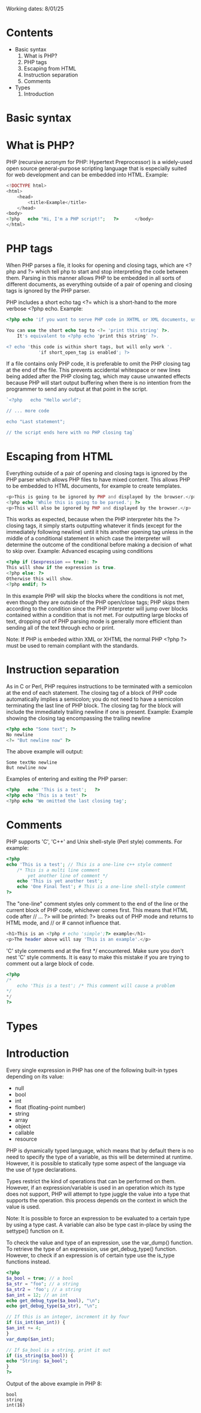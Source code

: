 Working dates: 8/01/25

# Contents
- Basic syntax
	1. What is PHP?
	2. PHP tags
	3. Escaping from HTML
	4. Instruction separation
	5. Comments
- Types
	1. Introduction


# Basic syntax
# What is PHP?
PHP (recursive acronym for PHP: Hypertext Preprocessor) is a widely-used open source general-purpose scripting language that is especially suited for web development and can be embedded into HTML. 
Example:
```php
<!DOCTYPE html>
<html>
	<head>   
		<title>Example</title>   
	</head>   
<body>      
<?php   echo "Hi, I'm a PHP script!";   ?>      </body>   
</html>
```

# PHP tags
When PHP parses a file, it looks for opening and closing tags, which are \<?php and ?> which tell php to start and stop interpreting the code between them. Parsing in this manner allows PHP to be embedded in all sorts of different documents, as everything outside of a pair of opening and closing tags is ignored by the PHP parser.

PHP includes a short echo tag \<?= which is a short-hand to the more verbose \<?php echo.
Example:
```php
<?php echo 'if you want to serve PHP code in XHTML or XML documents, use these tags'; ?>

You can use the short echo tag to <?= 'print this string' ?>.
    It's equivalent to <?php echo 'print this string' ?>.

<? echo 'this code is within short tags, but will only work '.
            'if short_open_tag is enabled'; ?>
```

If a file contains only PHP code, it is preferable to omit the PHP closing tag at the end of the file. This prevents accidental whitespace or new lines being added after the PHP closing tag, which may cause unwanted effects because PHP will start output buffering when there is no intention from the programmer to send any output at that point in the script.

```php
`<?php   echo "Hello world";

// ... more code

echo "Last statement";      

// the script ends here with no PHP closing tag`
```

# Escaping from HTML
Everything outside of a pair of opening and closing tags is ignored by the PHP parser which allows PHP files to have mixed content. This allows PHP to be embedded to HTML documents, for example to create templates.
```php
<p>This is going to be ignored by PHP and displayed by the browser.</p>   
<?php echo 'While this is going to be parsed.'; ?>   
<p>This will also be ignored by PHP and displayed by the browser.</p>
```
This works as expected, because when the PHP interpreter hits the ?> closing tags, it simply starts outputting whatever it finds (except for the immediately following newline) until it hits another opening tag unless in the middle of a conditional statement in which case the interpreter will determine the outcome of the conditional before making a decision of what to skip over.
Example: Advanced escaping using conditions
```php
<?php if ($expression == true): ?>
This will show if the expression is true.   
<?php else: ?>
Otherwise this will show.   
<?php endif; ?>
```
In this example PHP will skip the blocks where the conditions is not met, even though they are outside of the PHP open/close tags; PHP skips them according to the condition since the PHP interpreter will jump over blocks contained within a condition that is not met.
For outputting large blocks of text, dropping out of PHP parsing mode is generally more efficient than sending all of the text through echo or print.

Note: If PHP is embeded within XML or XHTML the normal PHP \<?php ?> must be used to remain compliant with the standards.

# Instruction separation
As in C or Perl, PHP requires instructions to be terminated with a semicolon at the end of each statement. The closing tag of a block of PHP code automatically implies a semicolon; you do not need to have a semicolon terminating the last line of PHP block. The closing tag for the block will include the immediately trailing newline if one is present.
Example: Example showing the closing tag encompassing the trailing newline
```php
<?php echo "Some text"; ?>
No newline   
<?= "But newline now" ?>
```
The above example will output:
```output
Some textNo newline
But newline now
```
Examples of entering and exiting the PHP parser:
```php
<?php   echo 'This is a test';   ?>
<?php echo 'This is a test' ?>      
<?php echo 'We omitted the last closing tag';
```

# Comments
PHP supports 'C', 'C++' and Unix shell-style (Perl style) comments. For example:
```php
<?php   
echo 'This is a test'; // This is a one-line c++ style comment   
	/* This is a multi line comment
		yet another line of comment */
	echo 'This is yet another test';
	echo 'One Final Test'; # This is a one-line shell-style comment  
?>
```
The "one-line" comment styles only comment to the end of the line or the current block of PHP code, whichever comes first. This means that HTML code after // ... ?> will be printed: ?> breaks out of PHP mode and returns to HTML mode, and // or # cannot influence that.
```php
<h1>This is an <?php # echo 'simple';?> example</h1>
<p>The header above will say 'This is an example'.</p>
```
'C' style comments end at the first */  encountered. Make sure you don't nest 'C' style comments. It is easy to make this mistake if you are trying to comment out a large block of code.
```php
<?php   
/*   
	echo 'This is a test'; /* This comment will cause a problem 
*/   
*/   
?>
```


# Types
# Introduction
Every single expression in PHP has one of the following built-in types depending on its value:
- null
- bool
- int
- float (floating-point number)
- string
- array
- object
- callable
- resource

PHP is dynamically typed language, which means that by default there is no need to specify the type of a variable, as this will be determined at runtime. However, it is possible to statically type some aspect of the language via the use of type declarations. 

Types restrict the kind of operations that can be performed on them. However, if an expression/variable is used in an operation which its type does not support, PHP will attempt to type juggle the value into a type that supports the operation. this process depends on the context in which the value is used.

Note: It is possible to force an expression to be evaluated to a certain type by using a type cast. A variable can also be type cast in-place by using the settype() function on it.

To check the value and type of an expression, use the var_dump() function. To retrieve the type of an expression, use get_debug_type() function. However, to check if an expression is of certain type use the is_type functions instead.
```php
<?php   
$a_bool = true; // a bool   
$a_str = "foo"; // a string   
$a_str2 = 'foo'; // a string   
$an_int = 12; // an int      
echo get_debug_type($a_bool), "\n";   
echo get_debug_type($a_str), "\n";      

// If this is an integer, increment it by four   
if (is_int($an_int)) {   
$an_int += 4;   
}  
var_dump($an_int);      

// If $a_bool is a string, print it out   
if (is_string($a_bool)) {   
echo "String: $a_bool";   
}   
?>
```
Output of the above example in PHP 8:
```output
bool
string
int(16)
```













